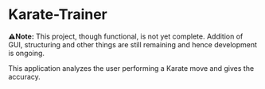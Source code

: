 # Karate-Trainer

  **⚠️Note:** This project, though functional, is not yet complete. Addition of GUI, structuring and other things are still remaining and hence development is ongoing.

This application analyzes the user performing a Karate move and gives the accuracy.
